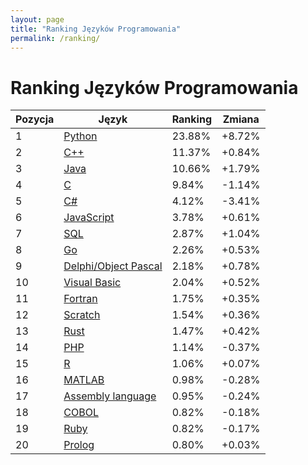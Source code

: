 ```yaml
---
layout: page
title: "Ranking Języków Programowania"
permalink: /ranking/
---
```


# Ranking Języków Programowania

| Pozycja | Język | Ranking | Zmiana |
|---------|-------|---------|--------|
| 1 | [Python]("/languages/python/") | 23.88% | +8.72% |
| 2 | [C++]("/languages/c++/") | 11.37% | +0.84% |
| 3 | [Java]("/languages/java/") | 10.66% | +1.79% |
| 4 | [C]("/languages/c/") | 9.84% | -1.14% |
| 5 | [C#]("/languages/c#/") | 4.12% | -3.41% |
| 6 | [JavaScript]("/languages/javascript/") | 3.78% | +0.61% |
| 7 | [SQL]("/languages/sql/") | 2.87% | +1.04% |
| 8 | [Go]("/languages/go/") | 2.26% | +0.53% |
| 9 | [Delphi/Object Pascal]("/languages/delphi-object-pascal/") | 2.18% | +0.78% |
| 10 | [Visual Basic]("/languages/visual-basic/") | 2.04% | +0.52% |
| 11 | [Fortran]("/languages/fortran/") | 1.75% | +0.35% |
| 12 | [Scratch]("/languages/scratch/") | 1.54% | +0.36% |
| 13 | [Rust]("/languages/rust/") | 1.47% | +0.42% |
| 14 | [PHP]("/languages/php/") | 1.14% | -0.37% |
| 15 | [R]("/languages/r/") | 1.06% | +0.07% |
| 16 | [MATLAB]("/languages/matlab/") | 0.98% | -0.28% |
| 17 | [Assembly language]("/languages/assembly-language/") | 0.95% | -0.24% |
| 18 | [COBOL]("/languages/cobol/") | 0.82% | -0.18% |
| 19 | [Ruby]("/languages/ruby/") | 0.82% | -0.17% |
| 20 | [Prolog]("/languages/prolog/") | 0.80% | +0.03% |
